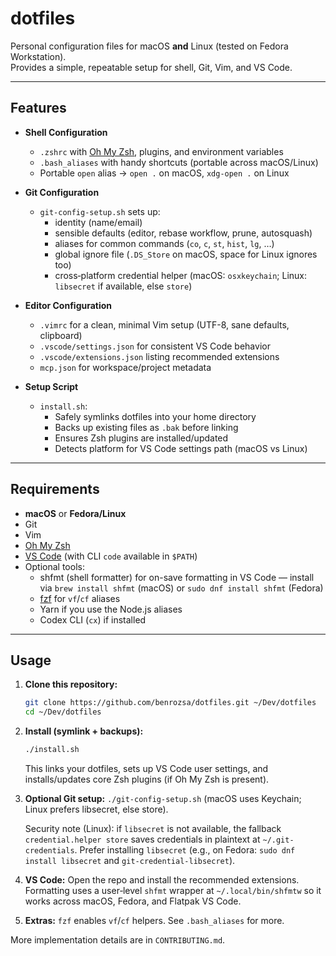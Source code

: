 # dotfiles

Personal configuration files for macOS **and** Linux (tested on Fedora Workstation).  
Provides a simple, repeatable setup for shell, Git, Vim, and VS Code.

---

## Features

- **Shell Configuration**
  - `.zshrc` with [Oh My Zsh](https://ohmyz.sh/), plugins, and environment variables
  - `.bash_aliases` with handy shortcuts (portable across macOS/Linux)
  - Portable `open` alias → `open .` on macOS, `xdg-open .` on Linux

- **Git Configuration**
  - `git-config-setup.sh` sets up:
    - identity (name/email)
    - sensible defaults (editor, rebase workflow, prune, autosquash)
    - aliases for common commands (`co`, `c`, `st`, `hist`, `lg`, …)
    - global ignore file (`.DS_Store` on macOS, space for Linux ignores too)
    - cross‑platform credential helper (macOS: `osxkeychain`; Linux: `libsecret` if available, else `store`)

- **Editor Configuration**
  - `.vimrc` for a clean, minimal Vim setup (UTF-8, sane defaults, clipboard)
  - `.vscode/settings.json` for consistent VS Code behavior
  - `.vscode/extensions.json` listing recommended extensions
  - `mcp.json` for workspace/project metadata

- **Setup Script**
  - `install.sh`:
    - Safely symlinks dotfiles into your home directory
    - Backs up existing files as `.bak` before linking
    - Ensures Zsh plugins are installed/updated
    - Detects platform for VS Code settings path (macOS vs Linux)

---

## Requirements

- **macOS** or **Fedora/Linux**
- Git
- Vim
- [Oh My Zsh](https://ohmyz.sh/)
- [VS Code](https://code.visualstudio.com/) (with CLI `code` available in `$PATH`)
- Optional tools:
  - shfmt (shell formatter) for on-save formatting in VS Code — install via `brew install shfmt` (macOS) or `sudo dnf install shfmt` (Fedora)
  - [fzf](https://github.com/junegunn/fzf) for `vf`/`cf` aliases
  - Yarn if you use the Node.js aliases
  - Codex CLI (`cx`) if installed

---

## Usage

1. **Clone this repository:**

   ```sh
   git clone https://github.com/benrozsa/dotfiles.git ~/Dev/dotfiles
   cd ~/Dev/dotfiles
   ```

2. **Install (symlink + backups):**

   ```sh
   ./install.sh
   ```

   This links your dotfiles, sets up VS Code user settings, and installs/updates core Zsh plugins (if Oh My Zsh is present).

3. **Optional Git setup:** `./git-config-setup.sh` (macOS uses Keychain; Linux prefers libsecret, else store).

   Security note (Linux): if `libsecret` is not available, the fallback `credential.helper store` saves credentials in plaintext at `~/.git-credentials`. Prefer installing `libsecret` (e.g., on Fedora: `sudo dnf install libsecret` and `git-credential-libsecret`).

4. **VS Code:** Open the repo and install the recommended extensions. Formatting uses a user‑level `shfmt` wrapper at `~/.local/bin/shfmtw` so it works across macOS, Fedora, and Flatpak VS Code.

5. **Extras:** `fzf` enables `vf`/`cf` helpers. See `.bash_aliases` for more.

More implementation details are in `CONTRIBUTING.md`.
